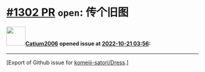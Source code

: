 # [\#1302 PR](https://github.com/komeiji-satori/Dress/pull/1302) `open`: 传个旧图

#### <img src="https://avatars.githubusercontent.com/u/64829162?u=28ce515ba735cf6cf90412a3c5c438906cf9b258&v=4" width="50">[Catium2006](https://github.com/Catium2006) opened issue at [2022-10-21 03:56](https://github.com/komeiji-satori/Dress/pull/1302):






-------------------------------------------------------------------------------



[Export of Github issue for [komeiji-satori/Dress](https://github.com/komeiji-satori/Dress).]
